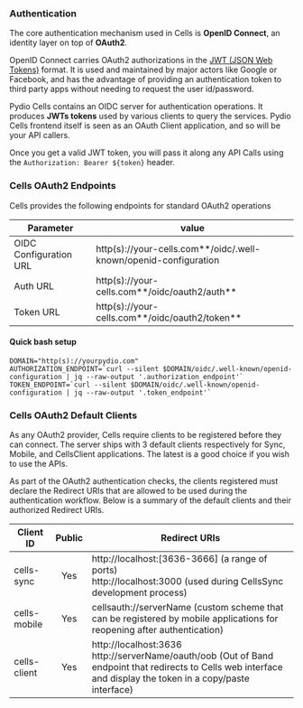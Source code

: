 ### Authentication

The core authentication mechanism used in Cells is **OpenID Connect**, an identity layer on top of **OAuth2**.

OpenID Connect carries OAuth2 authorizations in the [JWT (JSON Web Tokens)](https://jwt.io/) format. It is used and maintained by major actors like Google or Facebook, and has the advantage of providing an authentication token to third party apps without needing to request the user id/password.

Pydio Cells contains an OIDC server for authentication operations. It produces **JWTs tokens** used by various clients to query the services. Pydio Cells frontend itself is seen as an OAuth Client application, and so will be your API callers.

Once you get a valid JWT token, you will pass it along any API Calls using the `Authorization: Bearer ${token}` header.

### Cells OAuth2 Endpoints

Cells provides the following endpoints for standard OAuth2 operations

| Parameter              | value                                                            |
| ---------------------- | ---------------------------------------------------------------- |
| OIDC Configuration URL | http(s)://your-cells.com**/oidc/.well-known/openid-configuration |
| Auth URL               | http(s)://your-cells.com**/oidc/oauth2/auth**                    |
| Token URL              | http(s)://your-cells.com**/oidc/oauth2/token**                   |

<a name="quick_bash_setup"></a>
#### Quick bash setup

```
DOMAIN="http(s)://yourpydio.com"
AUTHORIZATION_ENDPOINT=`curl --silent $DOMAIN/oidc/.well-known/openid-configuration | jq --raw-output '.authorization_endpoint'`
TOKEN_ENDPOINT=`curl --silent $DOMAIN/oidc/.well-known/openid-configuration | jq --raw-output '.token_endpoint'`
```

### Cells OAuth2 Default Clients

As any OAuth2 provider, Cells require clients to be registered before they can connect. The server ships with 3 default clients respectively for Sync, Mobile, and CellsClient applications. The latest is a good choice if you wish to use the APIs. 

As part of the OAuth2 authentication checks, the clients registered must declare the Redirect URIs that are allowed to be used during the authentication workflow. Below is a summary of the default clients and their authorized Redirect URIs.

| Client ID    | Public | Redirect URIs |
| ------------ | :----: | --------------|
| cells-sync   |  Yes   | http://localhost:[3636-3666] (a range of ports)<br />http://localhost:3000 (used during CellsSync development process) |
| cells-mobile |  Yes   | cellsauth://serverName (custom scheme that can be registered by mobile applications for reopening after authentication) |
| cells-client |  Yes   | http://localhost:3636<br/>http://serverName/oauth/oob (Out of Band endpoint that redirects to Cells web interface and display the token in a copy/paste interface) |


